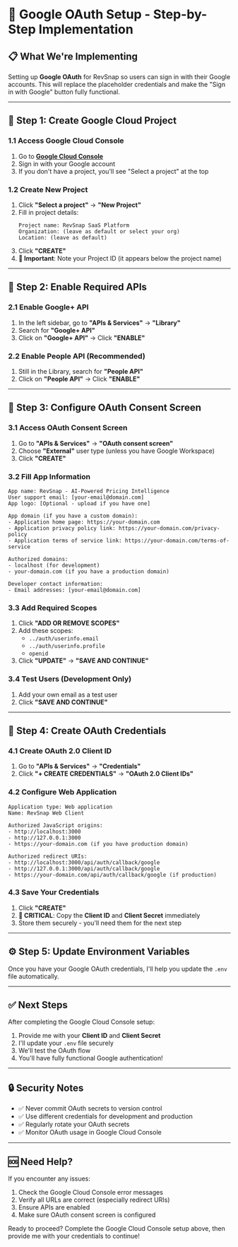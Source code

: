 # 🚀 Google OAuth Setup - Step-by-Step Implementation

## 📋 **What We're Implementing**

Setting up **Google OAuth** for RevSnap so users can sign in with their Google accounts. This will replace the placeholder credentials and make the "Sign in with Google" button fully functional.

---

## 🎯 **Step 1: Create Google Cloud Project**

### 1.1 Access Google Cloud Console
1. Go to **[Google Cloud Console](https://console.cloud.google.com/)**
2. Sign in with your Google account
3. If you don't have a project, you'll see "Select a project" at the top

### 1.2 Create New Project
1. Click **"Select a project"** → **"New Project"**
2. Fill in project details:
   ```
   Project name: RevSnap SaaS Platform
   Organization: (leave as default or select your org)
   Location: (leave as default)
   ```
3. Click **"CREATE"**
4. **📝 Important**: Note your Project ID (it appears below the project name)

---

## 🔧 **Step 2: Enable Required APIs**

### 2.1 Enable Google+ API
1. In the left sidebar, go to **"APIs & Services"** → **"Library"**
2. Search for **"Google+ API"**
3. Click on **"Google+ API"** → Click **"ENABLE"**

### 2.2 Enable People API (Recommended)
1. Still in the Library, search for **"People API"**
2. Click on **"People API"** → Click **"ENABLE"**

---

## 🎨 **Step 3: Configure OAuth Consent Screen**

### 3.1 Access OAuth Consent Screen
1. Go to **"APIs & Services"** → **"OAuth consent screen"**
2. Choose **"External"** user type (unless you have Google Workspace)
3. Click **"CREATE"**

### 3.2 Fill App Information
```
App name: RevSnap - AI-Powered Pricing Intelligence
User support email: [your-email@domain.com]
App logo: [Optional - upload if you have one]

App domain (if you have a custom domain):
- Application home page: https://your-domain.com
- Application privacy policy link: https://your-domain.com/privacy-policy
- Application terms of service link: https://your-domain.com/terms-of-service

Authorized domains:
- localhost (for development)
- your-domain.com (if you have a production domain)

Developer contact information:
- Email addresses: [your-email@domain.com]
```

### 3.3 Add Required Scopes
1. Click **"ADD OR REMOVE SCOPES"**
2. Add these scopes:
   - `../auth/userinfo.email`
   - `../auth/userinfo.profile`
   - `openid`
3. Click **"UPDATE"** → **"SAVE AND CONTINUE"**

### 3.4 Test Users (Development Only)
1. Add your own email as a test user
2. Click **"SAVE AND CONTINUE"**

---

## 🔑 **Step 4: Create OAuth Credentials**

### 4.1 Create OAuth 2.0 Client ID
1. Go to **"APIs & Services"** → **"Credentials"**
2. Click **"+ CREATE CREDENTIALS"** → **"OAuth 2.0 Client IDs"**

### 4.2 Configure Web Application
```
Application type: Web application
Name: RevSnap Web Client

Authorized JavaScript origins:
- http://localhost:3000
- http://127.0.0.1:3000
- https://your-domain.com (if you have production domain)

Authorized redirect URIs:
- http://localhost:3000/api/auth/callback/google
- http://127.0.0.1:3000/api/auth/callback/google
- https://your-domain.com/api/auth/callback/google (if production)
```

### 4.3 Save Your Credentials
1. Click **"CREATE"**
2. **🚨 CRITICAL**: Copy the **Client ID** and **Client Secret** immediately
3. Store them securely - you'll need them for the next step

---

## ⚙️ **Step 5: Update Environment Variables**

Once you have your Google OAuth credentials, I'll help you update the `.env` file automatically.

---

## ✅ **Next Steps**

After completing the Google Cloud Console setup:
1. Provide me with your **Client ID** and **Client Secret**
2. I'll update your `.env` file securely
3. We'll test the OAuth flow
4. You'll have fully functional Google authentication!

---

## 🔒 **Security Notes**

- ✅ Never commit OAuth secrets to version control
- ✅ Use different credentials for development and production
- ✅ Regularly rotate your OAuth secrets
- ✅ Monitor OAuth usage in Google Cloud Console

---

## 🆘 **Need Help?**

If you encounter any issues:
1. Check the Google Cloud Console error messages
2. Verify all URLs are correct (especially redirect URIs)
3. Ensure APIs are enabled
4. Make sure OAuth consent screen is configured

Ready to proceed? Complete the Google Cloud Console setup above, then provide me with your credentials to continue!